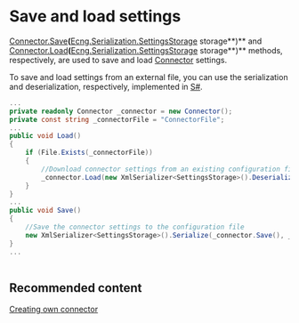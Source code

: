 # Save and load settings

[Connector.Save](xref:StockSharp.Algo.Connector.Save(Ecng.Serialization.SettingsStorage))**(**[Ecng.Serialization.SettingsStorage](xref:Ecng.Serialization.SettingsStorage) storage**)** and [Connector.Load](xref:StockSharp.Algo.Connector.Load(Ecng.Serialization.SettingsStorage))**(**[Ecng.Serialization.SettingsStorage](xref:Ecng.Serialization.SettingsStorage) storage**)** methods, respectively, are used to save and load [Connector](xref:StockSharp.Algo.Connector) settings. 

To save and load settings from an external file, you can use the serialization and deserialization, respectively, implemented in [S\#](StockSharpAbout.md). 

```cs
...
private readonly Connector _connector = new Connector();
private const string _connectorFile = "ConnectorFile";
...
public void Load()
{
	if (File.Exists(_connectorFile))
	{
		//Download connector settings from an existing configuration file
		_connector.Load(new XmlSerializer<SettingsStorage>().Deserialize(_connectorFile));
	}
}
...
public void Save()
{
	//Save the connector settings to the configuration file
	new XmlSerializer<SettingsStorage>().Serialize(_connector.Save(), _connectorFile);
}
...
		
```

## Recommended content

[Creating own connector](ConnectorCreating.md)
